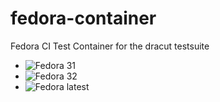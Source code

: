 # fedora-container
Fedora CI Test Container for the dracut testsuite

* ![Fedora 31](https://github.com/dracutdevs/fedora-container/workflows/Fedora%2031/badge.svg)
* ![Fedora 32](https://github.com/dracutdevs/fedora-container/workflows/Fedora%2032/badge.svg)
* ![Fedora latest](https://github.com/dracutdevs/fedora-container/workflows/Fedora%20latest/badge.svg)

